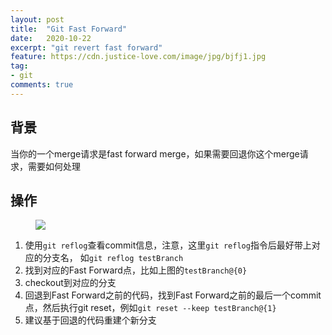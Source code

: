 ```yaml
---
layout: post
title:  "Git Fast Forward"
date:   2020-10-22
excerpt: "git revert fast forward"
feature: https://cdn.justice-love.com/image/jpg/bjfj1.jpg
tag:
- git
comments: true
---
```


## 背景

当你的一个merge请求是fast forward merge，如果需要回退你这个merge请求，需要如何处理

## 操作

<figure>
    <img src="{{ site.staticUrl }}/image/png/fast_forward.png" />
</figure>

1. 使用`git reflog`查看commit信息，注意，这里`git reflog`指令后最好带上对应的分支名， 如`git reflog testBranch`
2. 找到对应的Fast Forward点，比如上图的`testBranch@{0}`
3. checkout到对应的分支
3. 回退到Fast Forward之前的代码，找到Fast Forward之前的最后一个commit点，然后执行git reset，例如`git reset --keep testBranch@{1}`
4. 建议基于回退的代码重建个新分支

